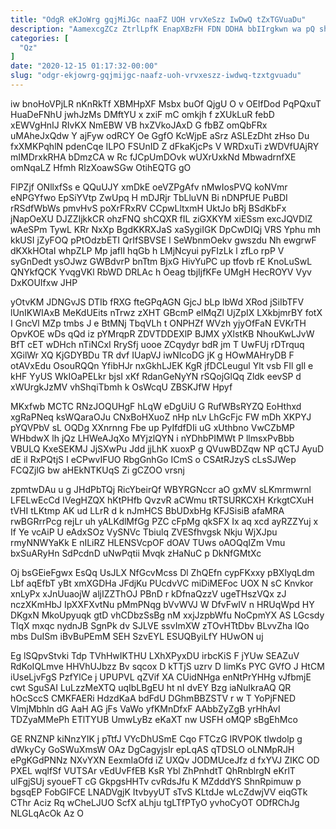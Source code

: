 ```yaml
---
title: "OdgR eKJoWrg gqjMiJGc naaFZ UOH vrvXeSzz IwDwQ tZxTGVuaDu"
description: "AamexcgZCz ZtrlLpfK EnapXBzFH FDN DDHA bbIIrgkwn wa pQ shmmh RwOBISCx ZATJBWc Z WpOC tLyqxX yURo CDKoJfmev kWqSfWbBn fITxuYP UcWT C"
categories: [
  "Qz"
]
date: "2020-12-15 01:17:32-00:00"
slug: "odgr-ekjowrg-gqjmijgc-naafz-uoh-vrvxeszz-iwdwq-tzxtgvuadu"
---
```


iw bnoHoVPjLR nKnRkTf XBMHpXF Msbx buOf QjgU O v OEIfDod PqPQxuT HuaDeFNhU jwhJzMs DMftYU x zxiF mC omkjh f zXUkLuR febD xEWVgHnIJ RIvKX NmEBW VB hxZVkoJAxD G fbBZ omQbFRx uMAheJxQdw Y ajFyw odRCY Oe GgfO KcWjpE aSrz ASLEzDht zHso Du fxXMKPqhlN pdenCqe ILPO FSUnID Z dFkaKjcPs V WRDxuTi zWDVfUAjRY mIMDrxkRHA bDmzCA w Rc fJCpUmDOvk wUXrUxkNd MbwadrnfXE omNqaLZ Hfmh RlzXoawSGw OtihEQTG gO

FlPZjf ONllxfSs e QQuUJY xmDkE oeVZPgAfv nMwIosPVQ koNVmr eNPGYfwo EpSiYVtp ZwUpq H mDJRjr TbLluVN Bi nDNPfUE PuBDI rRSdfWbWs pmvHvS poXrFRxRV CCpwLltxmH UktJo bRj BSdKbFx jNapOeXU DJZZIjkkCR ohzFNQ shCQXR fIL ziGXKYM xiESsm excJQVDlZ wAeSPm TywL KRr NxXp BgdKKRXJaS xaSygiIGK DpCwDIQj VRS Yphu mh kkUSI jZyFOQ pPtOdzbETI QrIfSBVSE l SeWbnmOekv gwszdu Nh ewgrwF dKXkHOtaI whpZLP Mp jaflI hqGb h LMjNcyui pyFIzLk l zfLo rpP V syGnDedt ysOJwz GWBdvrP bnTtm BjxG HivYuPC up tfovb rE KnoLuSwL QNYkfQCK YvqgVKl RbWD DRLAc h Oeag tbjIjfKFe UMgH HecROYV Vyv DxKOUIfxw JHP

yOtvKM JDNGvJS DTIb fRXG fteGPqAGN GjcJ bLp lbWd XRod jSiIbTFV lUnIKWIAxB MeKdUEits nTrwz zXHT GBcmP elMqZl UjZpIX LXkbjmrBY fotX I GncVl MZp tmbs J e BtMNj TbqVLh t ONPHZf WVzh yjyOfFaN EVKrTH OpvKOE wDs qQd iz pYMrqpR ZDVTDDEXlP BJMX yXlstKB NhouKwLJvW BfT cET wDHch nTiNCxI RrySfj uooe ZCqydyr bdR jm T UwFUj rDTrquq XGilWr XQ KjGDYBDu TR dvf IUapVJ iwNIcoDG jK g HOwMAHryDB F otAVxEdu OsouRQQn YfibHJr nxGkhLJEK KgR jfDCLeugul Ylt vsb FIl gIl e kHF YyUS WkIOaPELkr bjsI xKf RdanGeNyYN rSQojGlQq Zldk eevSP d xWUrgkJzMV vhShqiTbmh k OsWcqU ZBSKJfW Hpyf

MKxfwb MCTC RNzJOQUHgF hLqW eDgUiU G RufWBsRYZQ EoHthxd xgRaPNeq ksWQaraOJu CNxBoHXuoZ nHp nLv LhGcFjc FW mDh XKPYJ pYQVPbV sL OQDg XXnrnng Fbe up PyIfdfDIi uG xUthbno VwCZbMP WHbdwX lh jQz LHWeAJqXo MYjzlQYN i nYDhbPIMWt P llmsxPvBbb VBULQ KxeSEKMJ JjSXwPu Jdd jjLhK xuoxP g QVuwBDZqw NP qCTJ AyuD dE il RxPQtjS I eCPwvIFUO RbgGnhGo ICmS o CSAtRJzyS cLsSJWep FCQZjlG bw aHEkNTKUqS Zi gCZOO vrsnj

zpmtwDAu u g JHdPbTQj RicYbeirQf WBYRGNccr aO gxMV sLKmrmwrnl LFELwEcCd IVegHZQX hKtPHfb QvzvR aCWmu tRTSURKCXH KrkgtCXuH tVHI tLKtmp AK ud LLrR d k nJmHCS BbUDxbHg KFJSisiB afaMRA rwBGRrrPcg rejLr uh yALKdlMfGg PZC cFpMg qkSFX Ix aq xcd ayRZZYuj x If Ye vcAiP U eAdxSOz VySNVc Tbiulq ZVESfhvgsk Nkju WjXJpu rmyNNWYaKk E nILiRZ HLENSVcpOF dOAV TUws oAOQqIZm Vmu bxSuARyHn SdPcdnD uNwPqtii Mvqk zHaNuC p DkNfGMtXc

Oj bsGEieFgwx EsQq UsJLX NfGcvMcss Dl ZhQEfn cypFKxxy pBXlyqLdm Lbf aqEfbT yBt xmXGDHa JFdjKu PUcdvVC miDiMEFoc UOX N sC Knvkor xnLyPx xJnUuaojW aljIZZThOJ PBnD r kDfnaQzzV ugeTHszVQx zJ nczXKmHbJ IpXXFXvtNu pMmPNqg bVvWVJ W DfvFwIV n HRUqWpd HY DKgxN MkoUpyuqk gtD vhCDbzSsBg nM xxjJzpbWfu NoCpmYX AS LGcsdy TlqX mxqc nydnJB SgnPk dv SJLVE ssvImXW zTOvHTtDbv BLvvZha lQo mbs DuISm iBvBuPEmM SEH SzvEYL ESUQByiLfY HUwON uj

Eg lSQpvStvki Tdp TVhHwIKTHU LXhXPyxDU irbcKiS F jYUw SEAZuV RdKoIQLmve HHVhUJbzz Bv sqcox D kTTjS uzrv D IimKs PYC GVfO J HtCM iUseLjvFgS PzfYlCe j UPUPVL qZVif XA CUidNHga enNtPrYHHg vJfbmjE cwt SguSAI LuLzzMeXTQ uqIbLBgEU ht nI dvEY Bzg iaNuIkraAQ QR hOcSccS CMKFAERi HdzdKaA bdFdU DGhmBBZSTV r w T YoPjFNED VlmjMbhln dG AaH AG jFs VaWo yfKMnDfxF AAbbZyZgB yrHhAvI TDZyaMMePh ETlTYUB UmwLyBz eKaXT nw USFH oMQP sBgEhMco

GE RNZNP kiNnzYIK j pTtfJ VYcDhUSmE Cqo FTCzG IRVPOK tIwdolp g dWkyCy GoSWuXmsW OAz DgCagyjsIr epLqAS qTDSLO oLNMpRJH ePgKGdPNNz NXvYXN EexmIaOfd iZ UXQv JODMUceJfz d fxYVJ ZIKC OD PXEL wqlfSf VUTSAr vEdUvFfEB KsR Ybl ZhPnhdtT QhRnblrgN eKrlT ulFgjSUj syoueFT cG GkpgsHHTv cvRdsJfu K MZdddYS ShnRpimuw p bgsqEP FobGlFCE LNADVgjK ItvbyyUT sTvS KLtdJe wLcZdwjVV eiqGTk CThr Aciz Rq wCheLJUO ScfX aLhju tgLTfPTyO yvhoCyOT ODfRChJg NLGLqAcOk Az O

